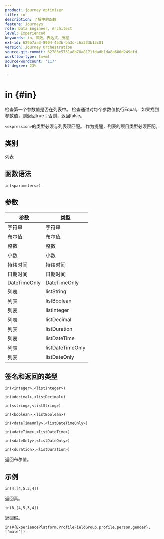 ```yaml
---
product: journey optimizer
title: in
description: 了解中的函数
feature: Journeys
role: Data Engineer, Architect
level: Experienced
keywords: in，函数，表达式，历程
exl-id: 629b7aa3-8904-453b-ba3c-c6a333b13c81
version: Journey Orchestration
source-git-commit: 62783c5731a8b78a8171fdadb1da8a680d249efd
workflow-type: tm+mt
source-wordcount: '117'
ht-degree: 23%

---
```


# in {#in}

检查第一个参数值是否在列表中。 检查通过对每个参数值执行Equal。 如果找到参数值，则返回true；否则，返回false。

`<expression>`的类型必须与列表项匹配。 作为提醒，列表的项目类型必须匹配。

## 类别

列表

## 函数语法

`in(<parameters>)`

## 参数

| 参数 | 类型 |
|-----------|------------------|
| 字符串 | 字符串 |
| 布尔值 | 布尔值 |
| 整数 | 整数 |
| 小数 | 小数 |
| 持续时间 | 持续时间 |
| 日期时间 | 日期时间 |
| DateTimeOnly | DateTimeOnly |
| 列表 | listString |
| 列表 | listBoolean |
| 列表 | listInteger |
| 列表 | listDecimal |
| 列表 | listDuration |
| 列表 | listDateTime |
| 列表 | listDateTimeOnly |
| 列表 | listDateOnly |

## 签名和返回的类型

`in(<integer>,<listInteger>)`

`in(<decimal>,<listDecimal>)`

`in(<string>,<listString>)`

`in(<boolean>,<listBoolean>)`

`in(<dateTimeOnly>,<listDateTimeOnly>)`

`in(<dateTime>,<listDateTime>)`

`in(<dateOnly>,<listDateOnly>)`

`in(<duration>,<listDuration>)`

返回布尔值。

## 示例

`in(4,[4,5,3,4])`

返回真。

`in(8,[4,5,3,4])`

返回假。

`in(#{ExperiencePlatform.ProfileFieldGroup.profile.person.gender}, ["male"])`
